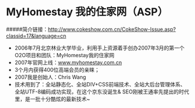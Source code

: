 # MyHomestay 我的住家网（ASP）
#####简介链接：http://www.cokeshow.com.cn/CokeShow-Issue.asp?classid=17&language=cn
- 2006年7月北京林业大学毕业，利用手上资源着手创办2007年3月的第一个O2O项目和团队：MyHomestay我的住家网
- 2007年官网上线：www.myhomestay.com.cn
- 3个月内获得400位高端会员的亲睐；
- 2007我是创始人：Chris Wang
- 技术用到了：全站静态化、全站DIV+CSS前端技术、全站大后台管理体系、全站UTF-8编码成功实现，在这个京东没诞生& SEO刚被王通率先提出的时代里，是一批十分酷炫的最新技术~
